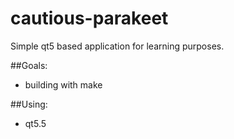 # cautious-parakeet

Simple qt5 based application for learning purposes.

##Goals:
* building with make

##Using:
* qt5.5